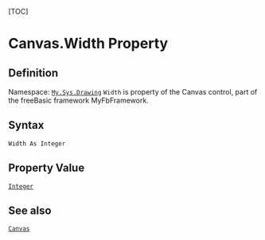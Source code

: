 [TOC]
# Canvas.Width Property

## Definition
Namespace: [`My.Sys.Drawing`](My.Sys.Drawing.md)
`Width` is property of the Canvas control, part of the freeBasic framework MyFbFramework.
## Syntax
```freeBasic
Width As Integer
```
## Property Value
[`Integer`]("https://www.freebasic.net/wiki/KeyPgInteger")
## See also
[`Canvas`](Canvas.md)
